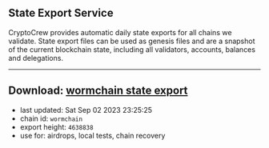 ## State Export Service
CryptoCrew provides automatic daily state exports for all chains we validate. State export files can be used as genesis files and are a snapshot of the current blockchain state, including all validators, accounts, balances and delegations.

---
**Download: [wormchain state export](https://dl.ccvalidators.com/SERVICE/wormchain/wormchain_export_4638838.json)**
---

- last updated: Sat Sep 02 2023 23:25:25
- chain id: `wormchain`
- export height: `4638838`
- use for: airdrops, local tests, chain recovery
